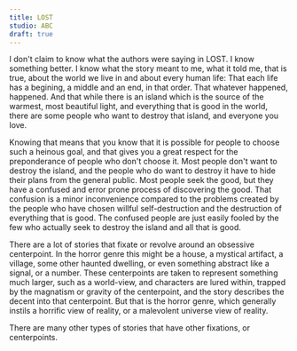 ```yaml
---
title: LOST
studio: ABC
draft: true
---
```

I don't claim to know what the authors were saying in LOST. I know something better. I know what the story meant to me, what it told me, that is true, about the world we live in and about every human life: That each life has a begining, a middle and an end, in that order. That whatever happened, happened. And that while there is an island which is the source of the warmest, most beautiful light, and everything that is good in the world, there are some people who want to destroy that island, and everyone you love.

Knowing that means that you know that it is possible for people to choose such a heinous goal, and that gives you a great respect for the preponderance of people who don't choose it. Most people don't want to destroy the island, and the people who do want to destroy it have to hide their plans from the general public. Most people seek the good, but they have a confused and error prone process of discovering the good. That confusion is a minor inconvenience compared to the problems created by the people who have chosen willful self-destruction and the destruction of everything that is good. The confused people are just easily fooled by the few who actually seek to destroy the island and all that is good.

There are a lot of stories that fixate or revolve around an obsessive centerpoint. In the horror genre this might be a house, a mystical artifact, a village, some other haunted dwelling, or even something abstract like a signal, or a number. These centerpoints are taken to represent something much larger, such as a world-view, and characters are lured within, trapped by the magnatism or gravity of the centerpoint, and the story describes the decent into that centerpoint. But that is the horror genre, which generally instils a horrific view of reality, or a malevolent universe view of reality.

There are many other types of stories that have other fixations, or centerpoints.